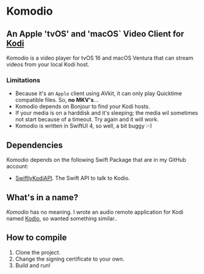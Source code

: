 #  Komodio

## An Apple 'tvOS' and 'macOS` Video Client for  [Kodi](https://kodi.tv)

Komodio is a video player for tvOS 16 and macOS Ventura that can stream videos from your local Kodi host.

### Limitations

- Because it's an `Apple` client using AVkit, it can only play Quicktime compatible files. So, **no MKV's**...
- Komodio depends on Bonjour to find your Kodi hosts.
- If your media is on a harddisk and it's sleeping; the media wil sometimes not start because of a timeout. Try again and it will work.
- Komodio is written in SwiftUI 4, so well, a bit buggy :-)

## Dependencies

Komodio depends on the following Swift Package that are in my GitHub account:

- [SwiftlyKodiAPI](https://github.com/Desbeers/swiftlykodiapi). The Swift API to talk to Kodio.

## What's in a name?

*Komodio* has no meaning. I wrote an audio remote application for Kodi named [Kodio](https://github.com/Desbeers/Kodio/), so wanted something similar..

## How to compile

1. Clone the project.
2. Change the signing certificate to your own.
2. Build and run!
